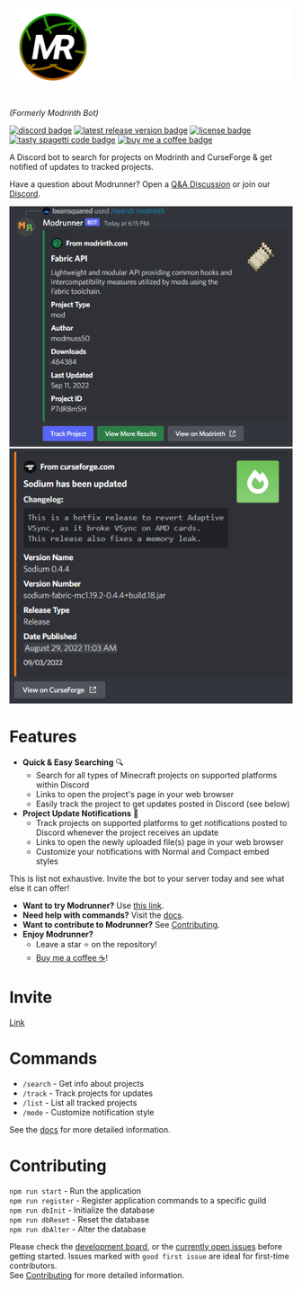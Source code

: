 <img src="./assets/modrunner_banner_trim.png" align="center">

# 

*(Formerly Modrinth Bot)*

[<img src="https://img.shields.io/discord/764169561003130881?color=%237289DA&logo=discord&style=for-the-badge" alt="discord badge">](https://discord.gg/HZMCRNUd5Z) [<img src="https://img.shields.io/github/v/release/beans-squared/modrunner-bot?style=for-the-badge" alt="latest release version badge">](https://github.com/beans-squared/modrunner-bot/releases) [<img src="https://img.shields.io/github/license/beans-squared/modrunner-bot?style=for-the-badge" alt="license badge">](./LICENSE) [<img src="https://forthebadge.com/images/badges/contains-tasty-spaghetti-code.svg" alt="tasty spagetti code badge" height="28px">]() [<img src="https://img.buymeacoffee.com/button-api/?text=BUY ME A COFFEE&emoji=&slug=beansquared&button_colour=FFDD00&font_colour=000000&font_family=Arial&outline_colour=000000&coffee_colour=ffffff" alt="buy me a coffee badge" height="28px">](https://www.buymeacoffee.com/beansquared)

A Discord bot to search for projects on Modrinth and CurseForge & get notified of updates to tracked projects.

Have a question about Modrunner? Open a [Q&A Discussion](https://github.com/beans-squared/modrunner-bot/discussions/new) or join our [Discord](https://discord.gg/HZMCRNUd5Z).

![](./assets/search_example.png)
![](./assets/notification_example.png)

# Features

- **Quick & Easy Searching** 🔍
  - Search for all types of Minecraft projects on supported platforms within Discord
  - Links to open the project's page in your web browser
  - Easily track the project to get updates posted in Discord (see below)
- **Project Update Notifications** 📨
  - Track projects on supported platforms to get notifications posted to Discord whenever the project receives an update
  - Links to open the newly uploaded file(s) page in your web browser
  - Customize your notifications with Normal and Compact embed styles

This is list not exhaustive. Invite the bot to your server today and see what else it can offer!

- **Want to try Modrunner?** Use [this link](https://discord.com/api/oauth2/authorize?client_id=978413985722404924&permissions=2048&scope=bot%20applications.commands).
- **Need help with commands?** Visit the [docs](https://modrunner.net/docs/intro/).
- **Want to contribute to Modrunner?** See [Contributing](./CONTRIBUTING.md).
- **Enjoy Modrunner?**
  - Leave a star ⭐ on the repository!
  - [Buy me a coffee ☕](https://www.buymeacoffee.com/beansquared)!

# Invite

[Link](https://discord.com/api/oauth2/authorize?client_id=978413985722404924&permissions=2048&scope=bot%20applications.commands)

# Commands

- `/search` - Get info about projects
- `/track` - Track projects for updates
- `/list` - List all tracked projects
- `/mode` - Customize notification style

See the [docs](https://modrunner.net/docs/intro/) for more detailed information.

# Contributing

`npm run start` - Run the application<br>
`npm run register` - Register application commands to a specific guild<br>
`npm run dbInit` - Initialize the database<br>
`npm run dbReset` - Reset the database<br>
`npm run dbAlter` - Alter the database<br>

Please check the [development board](https://trello.com/b/tNrFYngk), or the [currently open issues](../../issues) before getting started. Issues marked with `good first issue` are ideal for first-time contributors.<br>
See [Contributing](./CONTRIBUTING.md) for more detailed information.
